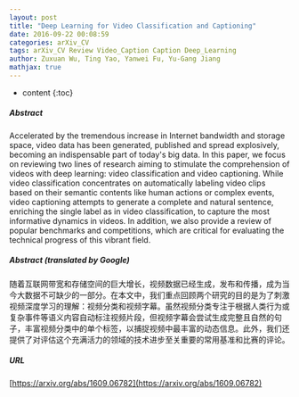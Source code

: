 ```yaml
---
layout: post
title: "Deep Learning for Video Classification and Captioning"
date: 2016-09-22 00:08:59
categories: arXiv_CV
tags: arXiv_CV Review Video_Caption Caption Deep_Learning
author: Zuxuan Wu, Ting Yao, Yanwei Fu, Yu-Gang Jiang
mathjax: true
---
```


* content
{:toc}

##### Abstract
Accelerated by the tremendous increase in Internet bandwidth and storage space, video data has been generated, published and spread explosively, becoming an indispensable part of today's big data. In this paper, we focus on reviewing two lines of research aiming to stimulate the comprehension of videos with deep learning: video classification and video captioning. While video classification concentrates on automatically labeling video clips based on their semantic contents like human actions or complex events, video captioning attempts to generate a complete and natural sentence, enriching the single label as in video classification, to capture the most informative dynamics in videos. In addition, we also provide a review of popular benchmarks and competitions, which are critical for evaluating the technical progress of this vibrant field.

##### Abstract (translated by Google)
随着互联网带宽和存储空间的巨大增长，视频数据已经生成，发布和传播，成为当今大数据不可缺少的一部分。在本文中，我们重点回顾两个研究的目的是为了刺激视频深度学习的理解：视频分类和视频字幕。虽然视频分类专注于根据人类行为或复杂事件等语义内容自动标注视频片段，但视频字幕会尝试生成完整且自然的句子，丰富视频分类中的单个标签，以捕捉视频中最丰富的动态信息。此外，我们还提供了对评估这个充满活力的领域的技术进步至关重要的常用基准和比赛的评论。

##### URL
[https://arxiv.org/abs/1609.06782](https://arxiv.org/abs/1609.06782)

